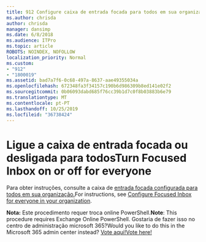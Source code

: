 ```yaml
---
title: 912 Configure caixa de entrada focada para todos em sua organização
ms.author: chrisda
author: chrisda
manager: dansimp
ms.date: 6/8/2018
ms.audience: ITPro
ms.topic: article
ROBOTS: NOINDEX, NOFOLLOW
localization_priority: Normal
ms.custom:
- "912"
- "1800019"
ms.assetid: bad7a7f6-0c68-497a-8637-aae49355034a
ms.openlocfilehash: 672348fa3f34157c190b6d986309b8ed141e02f2
ms.sourcegitcommit: 0b06093dabd685f76cc39b1d7c0f8b03883b6e79
ms.translationtype: MT
ms.contentlocale: pt-PT
ms.lasthandoff: 10/25/2019
ms.locfileid: "36738424"
---
```

# <a name="turn-focused-inbox-on-or-off-for-everyone"></a><span data-ttu-id="d1dc2-102">Ligue a caixa de entrada focada ou desligada para todos</span><span class="sxs-lookup"><span data-stu-id="d1dc2-102">Turn Focused Inbox on or off for everyone</span></span>

<span data-ttu-id="d1dc2-103">Para obter instruções, consulte a caixa de [entrada focada configurada para todos em sua organização.](https://docs.microsoft.com/office365/admin/setup/configure-focused-inbox)</span><span class="sxs-lookup"><span data-stu-id="d1dc2-103">For instructions, see [Configure Focused Inbox for everyone in your organization](https://docs.microsoft.com/office365/admin/setup/configure-focused-inbox).</span></span>

<span data-ttu-id="d1dc2-104">**Nota:** Este procedimento requer troca online PowerShell.</span><span class="sxs-lookup"><span data-stu-id="d1dc2-104">**Note**: This procedure requires Exchange Online PowerShell.</span></span> <span data-ttu-id="d1dc2-105">Gostaria de fazer isso no centro de administração microsoft 365?</span><span class="sxs-lookup"><span data-stu-id="d1dc2-105">Would you like to do this in the Microsoft 365 admin center instead?</span></span> [<span data-ttu-id="d1dc2-106">Vote aqui!</span><span class="sxs-lookup"><span data-stu-id="d1dc2-106">Vote here!</span></span>](https://go.microsoft.com/fwlink/p/?linkid=862489)
